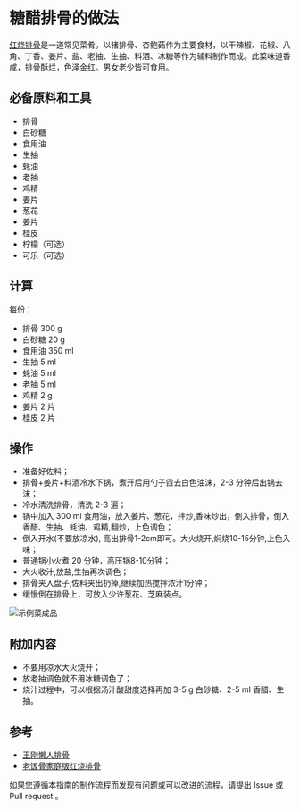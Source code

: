# 糖醋排骨的做法

[红烧排骨](https://baike.baidu.com/item/%E7%BA%A2%E7%83%A7%E6%8E%92%E9%AA%A8/31894)是一道常见菜肴。以猪排骨、杏鲍菇作为主要食材，以干辣椒、花椒、八角、丁香、姜片、盐、老抽、生抽、料酒、冰糖等作为辅料制作而成。此菜味道香咸，排骨酥烂，色泽金红。男女老少皆可食用。

## 必备原料和工具

* 排骨
* 白砂糖
* 食用油
* 生抽
* 蚝油
* 老抽
* 鸡精
* 姜片
* 葱花
* 姜片
* 桂皮
* 柠檬（可选）
* 可乐（可选）

## 计算

每份：

* 排骨 300 g
* 白砂糖 20 g
* 食用油  350 ml
* 生抽 5 ml
* 蚝油 5 ml
* 老抽 5 ml
* 鸡精 2 g
* 姜片 2 片
* 桂皮 2 片

## 操作
* 准备好佐料； 
* 排骨+姜片+料酒冷水下锅，煮开后用勺子舀去白色油沫，2-3 分钟后出锅去沫；
* 冷水清洗排骨，清洗 2-3 遍；
* 锅中加入 300 ml 食用油，放入姜片、葱花，拌炒,香味炒出，倒入排骨，倒入香醋、生抽、蚝油、鸡精,翻炒，上色调色；
* 倒入开水(不要放凉水), 高出排骨1-2cm即可。大火烧开,焖烧10-15分钟,上色入味；
* 普通锅小火煮 20 分钟，高压锅8-10分钟；
* 大火收汁,放盐,生抽再次调色；
* 排骨夹入盘子,佐料夹出扔掉,继续加热搅拌浓汁1分钟；
* 缓慢倒在排骨上，可放入少许葱花、芝麻装点。

![示例菜成品](./1.jpeg)

## 附加内容
* 不要用凉水大火烧开；
* 放老抽调色就不用冰糖调色了；
* 烧汁过程中，可以根据汤汁酸甜度选择再加 3-5 g 白砂糖、2-5 ml 香醋、生抽。

## 参考

* [王刚懒人排骨](https://b23.tv/2h4YLbz)
* [老饭骨家庭版红烧排骨](https://b23.tv/rQSxnRi)

如果您遵循本指南的制作流程而发现有问题或可以改进的流程，请提出 Issue 或 Pull request 。

